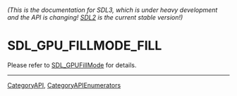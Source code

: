 ###### (This is the documentation for SDL3, which is under heavy development and the API is changing! [SDL2](https://wiki.libsdl.org/SDL2/) is the current stable version!)
# SDL_GPU_FILLMODE_FILL

Please refer to [SDL_GPUFillMode](SDL_GPUFillMode) for details.

----
[CategoryAPI](CategoryAPI), [CategoryAPIEnumerators](CategoryAPIEnumerators)

